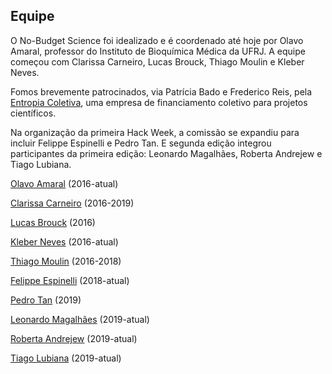 ## Equipe

O No-Budget Science foi idealizado e é coordenado até hoje por Olavo Amaral, professor do Instituto de Bioquímica Médica da UFRJ. A equipe começou com Clarissa Carneiro, Lucas Brouck, Thiago Moulin e Kleber Neves.

Fomos brevemente patrocinados, via Patrícia Bado e Frederico Reis, pela [Entropia Coletiva](https://www.youtube.com/watch?v=Od4lDndTx14), uma empresa de financiamento coletivo para projetos científicos.

Na organização da primeira Hack Week, a comissão se expandiu para incluir Felippe Espinelli e Pedro Tan. E segunda edição integrou participantes da primeira edição: Leonardo Magalhães, Roberta Andrejew e Tiago Lubiana.

[Olavo Amaral](http://buscatextual.cnpq.br/buscatextual/visualizacv.do?id=K4769829J3) (2016-atual)

[Clarissa Carneiro](http://buscatextual.cnpq.br/buscatextual/visualizacv.do?id=K4389604A3) (2016-2019)

[Lucas Brouck](http://buscatextual.cnpq.br/buscatextual/visualizacv.do?id=K4498191H6) (2016)

[Kleber Neves](http://buscatextual.cnpq.br/buscatextual/visualizacv.do?id=K4321229T8) (2016-atual)

[Thiago Moulin](http://buscatextual.cnpq.br/buscatextual/visualizacv.do?id=K4419202A2) (2016-2018)

[Felippe Espinelli](http://buscatextual.cnpq.br/buscatextual/visualizacv.do?id=K4432094Y7) (2018-atual)

[Pedro Tan](http://buscatextual.cnpq.br/buscatextual/visualizacv.do?id=K8385549P4) (2019)

[Leonardo Magalhães](http://buscatextual.cnpq.br/buscatextual/visualizacv.do?id=K4388513Z9) (2019-atual)

[Roberta Andrejew](http://buscatextual.cnpq.br/buscatextual/visualizacv.do?id=K4826253J7) (2019-atual)

[Tiago Lubiana](http://buscatextual.cnpq.br/buscatextual/visualizacv.do?id=K4648359A9) (2019-atual)
